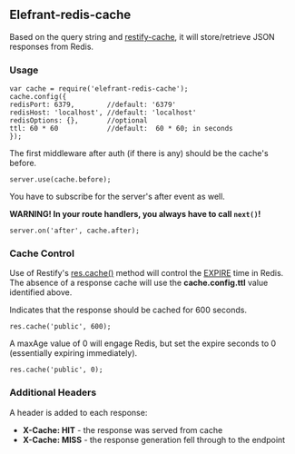 Elefrant-redis-cache
-------------
Based on the query string and [restify-cache](https://github.com/gergelyke/restify-cache), it will store/retrieve JSON responses from Redis.


### Usage ###

```
var cache = require('elefrant-redis-cache');
cache.config({
redisPort: 6379,        //default: '6379'
redisHost: 'localhost', //default: 'localhost'
redisOptions: {},       //optional
ttl: 60 * 60            //default:  60 * 60; in seconds
});
```

The first middleware after auth (if there is any) should be the cache's before.

```
server.use(cache.before);
```

You have to subscribe for the server's after event as well.

__WARNING! In your route handlers, you always have to call `next()`!__

```
server.on('after', cache.after);
```

### Cache Control ###
Use of Restify's [res.cache()](http://mcavage.me/node-restify/#Response-API) method will control the [EXPIRE](http://redis.io/commands/expire) time in Redis.  The absence of a response cache will use the **cache.config.ttl** value identified above.

Indicates that the response should be cached for 600 seconds.
```
res.cache('public', 600);
```

A maxAge value of 0 will engage Redis, but set the expire seconds to 0 (essentially expiring immediately).
```
res.cache('public', 0);
```

### Additional Headers ###
A header is added to each response:

* __X-Cache: HIT__ - the response was served from cache
* __X-Cache: MISS__ - the response generation fell through to the endpoint
